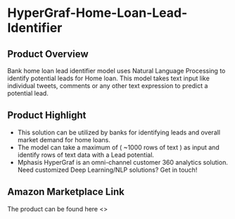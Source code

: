 # HyperGraf-Home-Loan-Lead-Identifier

## Product Overview
Bank home loan lead identifier model uses Natural Language Processing to identify potential leads for Home loan. This model takes text input like individual tweets, comments or any other text expression to predict a potential lead.

## Product Highlight
* This solution can be utilized by banks for identifying leads and overall market demand for home loans.
* The model can take a maximum of ( ~1000 rows of text ) as input and identify rows of text data with a Lead potential.
* Mphasis HyperGraf is an omni-channel customer 360 analytics solution. Need customized Deep Learning/NLP solutions? Get in touch!

## Amazon Marketplace Link
The product can be found here <>
